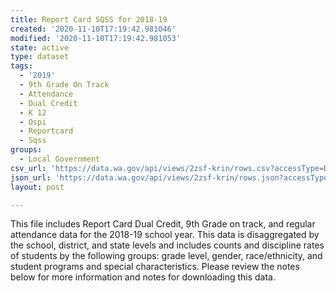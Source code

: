 ```yaml
---
title: Report Card SQSS for 2018-19
created: '2020-11-10T17:19:42.981046'
modified: '2020-11-10T17:19:42.981053'
state: active
type: dataset
tags:
  - '2019'
  - 9th Grade On Track
  - Attendance
  - Dual Credit
  - K 12
  - Ospi
  - Reportcard
  - Sqss
groups:
  - Local Government
csv_url: 'https://data.wa.gov/api/views/2zsf-krin/rows.csv?accessType=DOWNLOAD'
json_url: 'https://data.wa.gov/api/views/2zsf-krin/rows.json?accessType=DOWNLOAD'
layout: post

---
```

This file includes Report Card Dual Credit, 9th Grade on track, and regular attendance data for the 2018-19 school year. This data is disaggregated by the school, district, and state levels and includes counts and discipline rates of students by the following groups: grade level, gender, race/ethnicity, and student programs and special characteristics. Please review the notes below for more information and notes for downloading this data.
